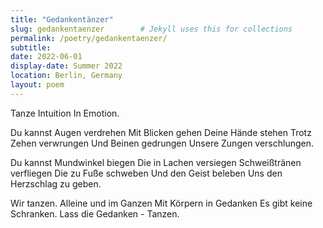 ```yaml
---
title: "Gedankentänzer"
slug: gedankentaenzer        # Jekyll uses this for collections
permalink: /poetry/gedankentaenzer/
subtitle:
date: 2022-06-01
display-date: Summer 2022
location: Berlin, Germany
layout: poem
---
```


Tanze Intuition
In Emotion.

Du kannst Augen verdrehen
Mit Blicken gehen
Deine Hände stehen
Trotz Zehen verwrungen
Und Beinen gedrungen
Unsere Zungen verschlungen.

Du kannst Mundwinkel biegen
Die in Lachen versiegen
Schweißtränen verfliegen
Die zu Fuße schweben
Und den Geist beleben
Uns den Herzschlag zu geben.

Wir tanzen.
Alleine und im Ganzen
Mit Körpern in Gedanken
Es gibt keine Schranken.
Lass die Gedanken - 
Tanzen.
